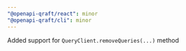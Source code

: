 ```yaml
---
"@openapi-qraft/react": minor
"@openapi-qraft/cli": minor
---
```


Added support for `QueryClient.removeQueries(...)` method
